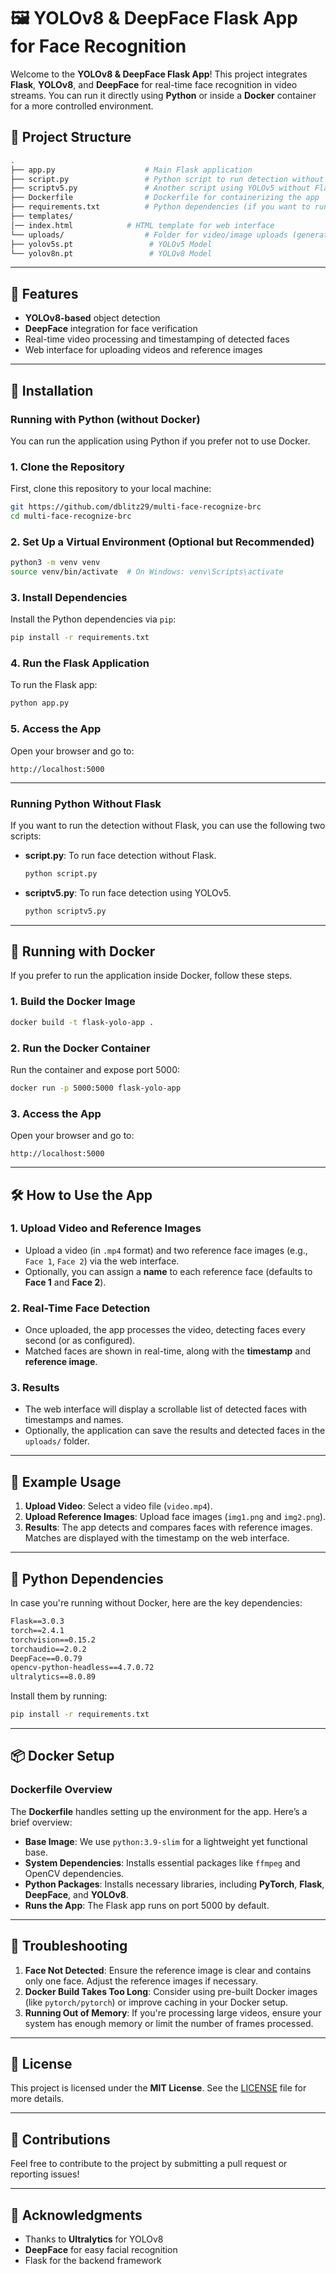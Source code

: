 
# 🖼️ YOLOv8 & DeepFace Flask App for Face Recognition

Welcome to the **YOLOv8 & DeepFace Flask App**! This project integrates **Flask**, **YOLOv8**, and **DeepFace** for real-time face recognition in video streams. You can run it directly using **Python** or inside a **Docker** container for a more controlled environment.

## 📁 Project Structure

```bash
.
├── app.py                    # Main Flask application
├── script.py                 # Python script to run detection without Flask
├── scriptv5.py               # Another script using YOLOv5 without Flask
├── Dockerfile                # Dockerfile for containerizing the app
├── requirements.txt          # Python dependencies (if you want to run without Docker)
├── templates/
│── index.html            # HTML template for web interface   
└── uploads/                  # Folder for video/image uploads (generated dynamically)
├── yolov5s.pt                 # YOLOv5 Model
└── yolov8n.pt                 # YOLOv8 Model
```

---

## 🚀 Features

- **YOLOv8-based** object detection
- **DeepFace** integration for face verification
- Real-time video processing and timestamping of detected faces
- Web interface for uploading videos and reference images

---

## 🔧 Installation

### Running with Python (without Docker)

You can run the application using Python if you prefer not to use Docker.

### 1. Clone the Repository

First, clone this repository to your local machine:
```bash
git https://github.com/dblitz29/multi-face-recognize-brc
cd multi-face-recognize-brc
```

### 2. Set Up a Virtual Environment (Optional but Recommended)

```bash
python3 -m venv venv
source venv/bin/activate  # On Windows: venv\Scripts\activate
```

### 3. Install Dependencies

Install the Python dependencies via `pip`:
```bash
pip install -r requirements.txt
```

### 4. Run the Flask Application

To run the Flask app:
```bash
python app.py
```

### 5. Access the App

Open your browser and go to:
```
http://localhost:5000
```

---

### Running Python Without Flask

If you want to run the detection without Flask, you can use the following two scripts:

- **script.py**: To run face detection without Flask.
  ```bash
  python script.py
  ```

- **scriptv5.py**: To run face detection using YOLOv5.
  ```bash
  python scriptv5.py
  ```

---

## 🐳 Running with Docker

If you prefer to run the application inside Docker, follow these steps.

### 1. Build the Docker Image

```bash
docker build -t flask-yolo-app .
```

### 2. Run the Docker Container

Run the container and expose port 5000:
```bash
docker run -p 5000:5000 flask-yolo-app
```

### 3. Access the App

Open your browser and go to:
```
http://localhost:5000
```

---

## 🛠️ How to Use the App

### 1. Upload Video and Reference Images

- Upload a video (in `.mp4` format) and two reference face images (e.g., `Face 1`, `Face 2`) via the web interface.
- Optionally, you can assign a **name** to each reference face (defaults to **Face 1** and **Face 2**).

### 2. Real-Time Face Detection

- Once uploaded, the app processes the video, detecting faces every second (or as configured).
- Matched faces are shown in real-time, along with the **timestamp** and **reference image**.

### 3. Results

- The web interface will display a scrollable list of detected faces with timestamps and names.
- Optionally, the application can save the results and detected faces in the `uploads/` folder.

---

## 📝 Example Usage

1. **Upload Video**: Select a video file (`video.mp4`).
2. **Upload Reference Images**: Upload face images (`img1.png` and `img2.png`).
3. **Results**: The app detects and compares faces with reference images. Matches are displayed with the timestamp on the web interface.

---

## 🐍 Python Dependencies

In case you're running without Docker, here are the key dependencies:

```txt
Flask==3.0.3
torch==2.4.1
torchvision==0.15.2
torchaudio==2.0.2
DeepFace==0.0.79
opencv-python-headless==4.7.0.72
ultralytics==8.0.89
```

Install them by running:
```bash
pip install -r requirements.txt
```

---

## 📦 Docker Setup

### Dockerfile Overview

The **Dockerfile** handles setting up the environment for the app. Here’s a brief overview:

- **Base Image**: We use `python:3.9-slim` for a lightweight yet functional base.
- **System Dependencies**: Installs essential packages like `ffmpeg` and OpenCV dependencies.
- **Python Packages**: Installs necessary libraries, including **PyTorch**, **Flask**, **DeepFace**, and **YOLOv8**.
- **Runs the App**: The Flask app runs on port 5000 by default.

---

## 🛑 Troubleshooting

1. **Face Not Detected**: Ensure the reference image is clear and contains only one face. Adjust the reference images if necessary.
2. **Docker Build Takes Too Long**: Consider using pre-built Docker images (like `pytorch/pytorch`) or improve caching in your Docker setup.
3. **Running Out of Memory**: If you're processing large videos, ensure your system has enough memory or limit the number of frames processed.

---

## 📜 License

This project is licensed under the **MIT License**. See the [LICENSE](LICENSE) file for more details.

---

## 🤝 Contributions

Feel free to contribute to the project by submitting a pull request or reporting issues!

---

## 🌟 Acknowledgments

- Thanks to **Ultralytics** for YOLOv8
- **DeepFace** for easy facial recognition
- Flask for the backend framework

